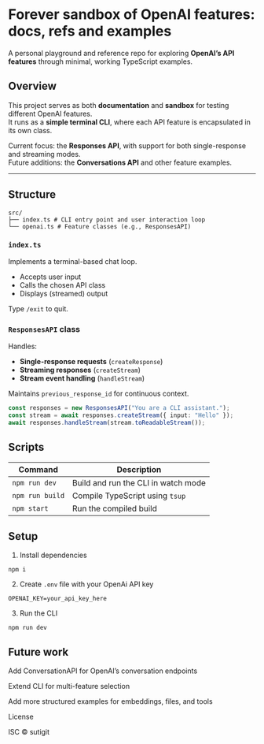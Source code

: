 # Forever sandbox of OpenAI features: docs, refs and examples

A personal playground and reference repo for exploring **OpenAI’s API features** through minimal, working TypeScript examples.

## Overview

This project serves as both **documentation** and **sandbox** for testing different OpenAI features.  
It runs as a **simple terminal CLI**, where each API feature is encapsulated in its own class.

Current focus: the **Responses API**, with support for both single-response and streaming modes.  
Future additions: the **Conversations API** and other feature examples.

---

## Structure

```
src/
├── index.ts # CLI entry point and user interaction loop
└── openai.ts # Feature classes (e.g., ResponsesAPI)
```

### `index.ts`

Implements a terminal-based chat loop.

- Accepts user input
- Calls the chosen API class
- Displays (streamed) output

Type `/exit` to quit.

### `ResponsesAPI` class

Handles:

- **Single-response requests** (`createResponse`)
- **Streaming responses** (`createStream`)
- **Stream event handling** (`handleStream`)

Maintains `previous_response_id` for continuous context.

```ts
const responses = new ResponsesAPI("You are a CLI assistant.");
const stream = await responses.createStream({ input: "Hello" });
await responses.handleStream(stream.toReadableStream());
```

## Scripts

| Command         | Description                         |
| --------------- | ----------------------------------- |
| `npm run dev`   | Build and run the CLI in watch mode |
| `npm run build` | Compile TypeScript using `tsup`     |
| `npm start`     | Run the compiled build              |

## Setup

1. Install dependencies

```
npm i
```

2. Create `.env` file with your OpenAi API key

```
OPENAI_KEY=your_api_key_here
```

3. Run the CLI

```
npm run dev
```

## Future work

Add ConversationAPI for OpenAI’s conversation endpoints

Extend CLI for multi-feature selection

Add more structured examples for embeddings, files, and tools

License

ISC © sutigit
